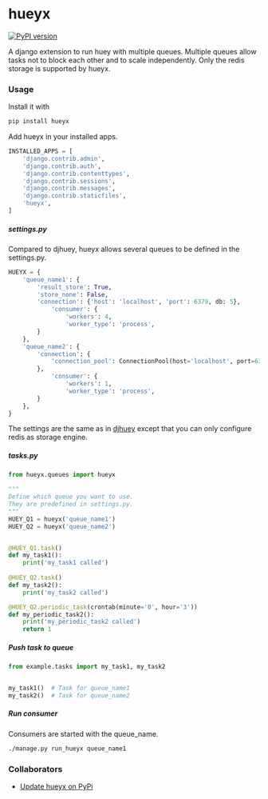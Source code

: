 # hueyx

[![PyPI version](https://badge.fury.io/py/hueyx.svg)](https://badge.fury.io/py/hueyx)

A django extension to run huey with multiple queues.
Multiple queues allow tasks not to block each other and to scale independently.
Only the redis storage is supported by hueyx.

### Usage

Install it with
```bash
pip install hueyx
```

Add hueyx in your installed apps.

```python
INSTALLED_APPS = [
    'django.contrib.admin',
    'django.contrib.auth',
    'django.contrib.contenttypes',
    'django.contrib.sessions',
    'django.contrib.messages',
    'django.contrib.staticfiles',
    'hueyx',
]
```



##### settings.py

Compared to djhuey, hueyx allows several queues to be defined in the settings.py. 

```python
HUEYX = {
    'queue_name1': {
        'result_store': True,
        'store_none': False,
        'connection': {'host': 'localhost', 'port': 6379, db: 5},
            'consumer': {
                'workers': 4,
                'worker_type': 'process',
        }
    },
    'queue_name2': {
        'connection': {
            'connection_pool': ConnectionPool(host='localhost', port=6379, db=1)
        },
            'consumer': {
                'workers': 1,
                'worker_type': 'process',
        }
    },
}
```

The settings are the same as in [djhuey](https://huey.readthedocs.io/en/latest/contrib.html#setting-things-up)
except that you can only configure redis as storage engine.


##### tasks.py

```python
from hueyx.queues import hueyx

"""
Define which queue you want to use.
They are predefined in settings.py.
"""
HUEY_Q1 = hueyx('queue_name1')
HUEY_Q2 = hueyx('queue_name2')


@HUEY_Q1.task()
def my_task1():
    print('my_task1 called')
    
@HUEY_Q2.task()
def my_task2():
    print('my_task2 called')

@HUEY_Q2.periodic_task(crontab(minute='0', hour='3'))
def my_periodic_task2():
    print('my_periodic_task2 called')
    return 1
```

##### Push task to queue
```python
from example.tasks import my_task1, my_task2


my_task1()  # Task for queue_name1
my_task2()  # Task for queue_name2
```

##### Run consumer
Consumers are started with the queue_name.
```bash
./manage.py run_hueyx queue_name1
```


### Collaborators

- [Update hueyx on PyPi](./update_version.md)
